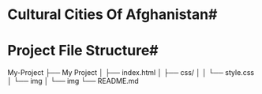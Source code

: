 # Cultural Cities Of Afghanistan#
# Project File Structure#
My-Project
├── My Project
│   ├── index.html
│   ├── css/
│   │   └── style.css
│   └── img
│       └── img
└── README.md
